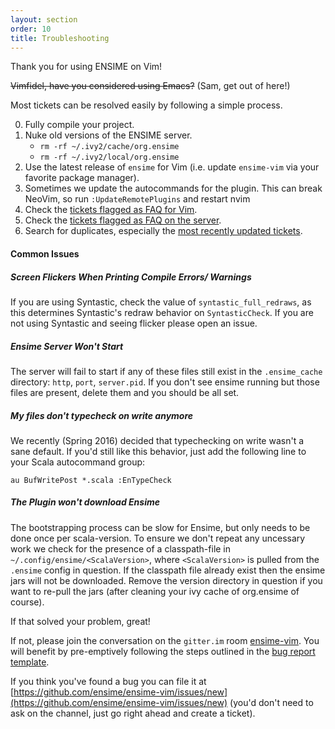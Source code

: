 ```yaml
---
layout: section
order: 10
title: Troubleshooting
---
```


Thank you for using ENSIME on Vim!

~~Vimfidel, have you considered using Emacs?~~ (Sam, get out of here!)

Most tickets can be resolved easily by following a simple process.

0. Fully compile your project.
1. Nuke old versions of the ENSIME server.
   - `rm -rf ~/.ivy2/cache/org.ensime`
   - `rm -rf ~/.ivy2/local/org.ensime`
2. Use the latest release of `ensime` for Vim (i.e. update `ensime-vim` via your favorite package manager).
3. Sometimes we update the autocommands for the plugin. This can break NeoVim, so run `:UpdateRemotePlugins` and restart nvim
3. Check the [tickets flagged as FAQ for Vim](https://github.com/ensime/ensime-vim/issues?labels=FAQ).
4. Check the [tickets flagged as FAQ on the server](https://github.com/ensime/ensime-server/issues?labels=FAQ).
5. Search for duplicates, especially the [most recently updated tickets](http://github.com/ensime/ensime-vim/issues?direction=desc&sort=updated).

#### Common Issues

##### Screen Flickers When Printing Compile Errors/ Warnings
If you are using Syntastic, check the value of `syntastic_full_redraws`, as this determines Syntastic's redraw behavior on `SyntasticCheck`. If you are not using Syntastic and seeing flicker please open an issue.

##### Ensime Server Won't Start
The server will fail to start if any of these files still exist in the `.ensime_cache` directory: `http`, `port`, `server.pid`. If you don't see ensime running but those files are present, delete them and you should be all set.

##### My files don't typecheck on write anymore
We recently (Spring 2016) decided that typechecking on write wasn't a sane default. If you'd still like this behavior, just add the following line to your Scala autocommand group:

```
au BufWritePost *.scala :EnTypeCheck
```

##### The Plugin won't download Ensime
The bootstrapping process can be slow for Ensime, but only needs to be done once per scala-version. To ensure we don't repeat any uncessary work we check for the presence of a classpath-file in `~/.config/ensime/<ScalaVersion>`, where `<ScalaVersion>` is pulled from the `.ensime` config in question. If the classpath file already exist then the ensime jars will not be downloaded. Remove the version directory in question if you want to re-pull the jars (after cleaning your ivy cache of org.ensime of course).

If that solved your problem, great!

If not, please join the conversation on the `gitter.im` room [ensime-vim](https://gitter.im/ensime/ensime-vim). You will benefit by pre-emptively following the steps outlined in the [bug report template](https://github.com/ensime/ensime-vim/blob/master/.github/ISSUE_TEMPLATE.MD).

If you think you've found a bug you can file it at [https://github.com/ensime/ensime-vim/issues/new](https://github.com/ensime/ensime-vim/issues/new) (you'd don't need to ask on the channel, just go right ahead and create a ticket).
